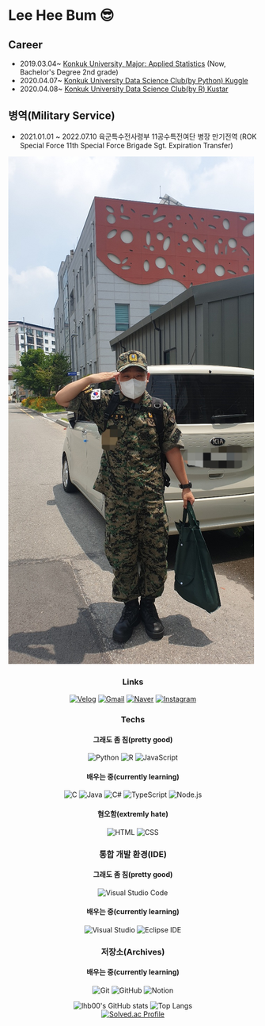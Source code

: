 # Lee Hee Bum 😎

## Career
* 2019.03.04~ [Konkuk University, Major: Applied Statistics](https://stat.konkuk.ac.kr) (Now, Bachelor's Degree 2nd grade)
* 2020.04.07~ [Konkuk University Data Science Club(by Python) Kuggle](https://cafe.naver.com/kuggler)
* 2020.04.08~ [Konkuk University Data Science Club(by R) Kustar](https://cafe.naver.com/kustar20)

## 병역(Military Service)
* 2021.01.01 ~ 2022.07.10 육군특수전사령부 11공수특전여단 병장 만기전역
(ROK Special Force 11th Special Force Brigade Sgt. Expiration Transfer)

![discharge](./discharge.jpeg)

<div align = "center">

### Links
[![Velog](https://img.shields.io/badge/Velog-20C997.svg?&style=for-the-badge&logo=Velog&logoColor=white)](https://velog.io/@lhb00)
[![Gmail](https://img.shields.io/badge/Gmail-EA4335.svg?&style=for-the-badge&logo=Gmail&logoColor=white)](mailto:gmlqjawlsgur@gmail.com)
[![Naver](https://img.shields.io/badge/Naver-03C75A.svg?&style=for-the-badge&logo=Naver&logoColor=white)](mailto:gmlqjawlsgur@naver.com)
[![Instagram](https://img.shields.io/badge/Instagram-EE40F5.svg?&style=for-the-badge&logo=Instagram&logoColor=white)](https://www.instagram.com/lhb_for_developer/)

### Techs

#### 그래도 좀 침(pretty good)
![Python](https://img.shields.io/badge/Python-3776AB.svg?&style=for-the-badge&logo=Python&logoColor=white)
![R](https://img.shields.io/badge/R-276DC3.svg?&style=for-the-badge&logo=R&logoColor=white)
![JavaScript](https://img.shields.io/badge/JavaScript-F7DF12.svg?&style=for-the-badge&logo=JavaScript&logoColor=white)

#### 배우는 중(currently learning)
![C](https://img.shields.io/badge/C-A8B9CC.svg?&style=for-the-badge&logo=C&logoColor=white)
![Java](https://img.shields.io/badge/Java-007396.svg?&style=for-the-badge&logo=Java&logoColor=white)
![C#](https://img.shields.io/badge/C%23-239120.svg?&style=for-the-badge&logo=Csharp&logoColor=white)
![TypeScript](https://img.shields.io/badge/TypeScript-3178C6.svg?&style=for-the-badge&logo=TypeScript&logoColor=white)
![Node.js](https://img.shields.io/badge/Node.js-339933.svg?&style=for-the-badge&logo=Node.js&logoColor=white)

#### 혐오함(extremly hate)
![HTML](https://img.shields.io/badge/HTML-E34F26.svg?&style=for-the-badge&logo=HTML5&logoColor=white)
![CSS](https://img.shields.io/badge/CSS-1572B6.svg?&style=for-the-badge&logo=CSS3&logoColor=white)

### 통합 개발 환경(IDE)

#### 그래도 좀 침(pretty good)
![Visual Studio Code](https://img.shields.io/badge/Visual%20Studio%20Code-007ACC.svg?&style=for-the-badge&logo=Visual%20Studio%20Code&logoColor=white)

#### 배우는 중(currently learning)
![Visual Studio](https://img.shields.io/badge/Visual%20Studio-5C2D91.svg?&style=for-the-badge&logo=Visual%20Studio&logoColor=white)
![Eclipse IDE](https://img.shields.io/badge/Eclipse%20IDE-2C2255.svg?&style=for-the-badge&logo=Eclipse%20IDE&logoColor=white)

### 저장소(Archives)

#### 배우는 중(currently learning)
![Git](https://img.shields.io/badge/Git-F05032.svg?&style=for-the-badge&logo=Git&logoColor=white)
![GitHub](https://img.shields.io/badge/GitHub-181717.svg?&style=for-the-badge&logo=GitHub&logoColor=white)
![Notion](https://img.shields.io/badge/Notion-181717.svg?&style=for-the-badge&logo=Notion&logoColor=white)

![lhb00's GitHub stats](https://github-readme-stats.vercel.app/api?username=lhb00&show_icons=true&theme=dark)
![Top Langs](https://github-readme-stats.vercel.app/api/top-langs/?username=lhb00&layout=compact&theme=dark)
</br>
[![Solved.ac Profile](http://mazassumnida.wtf/api/v2/generate_badge?boj=lhb000)](https://solved.ac/lhb000/)
</div>
